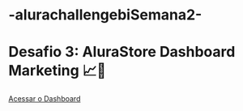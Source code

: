 # -alurachallengebiSemana2-

# Desafio 3: AluraStore Dashboard Marketing 📈🤑

[Acessar o Dashboard](https://app.powerbi.com/view?r=eyJrIjoiMTE5MmFlNjItZTM3My00ODdjLWEyMWUtMjFkMmY4MTliMjJhIiwidCI6IjcxZjdlMTgwLTNkMWMtNGQxYS1hZDhkLWU2YWYyZTFkYTk5NSJ9)

<br>
